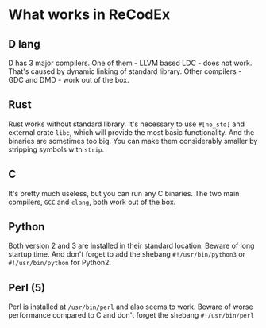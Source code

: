 # What works in ReCodEx

## D lang

D has 3 major compilers. One of them - LLVM based LDC - does not work. That's caused by dynamic linking of standard library. Other compilers - GDC and DMD - work out of the box.

## Rust

Rust works without standard library. It's necessary to use `#[no_std]` and external crate `libc`, which will provide the most basic functionality. And the binaries are sometimes too big. You can make them considerably smaller by stripping symbols with `strip`.

## C

It's pretty much useless, but you can run any C binaries. The two main compilers, `GCC` and `clang`, both work out of the box.

## Python

Both version 2 and 3 are installed in their standard location. Beware of long startup time. And don't forget to add the shebang `#!/usr/bin/python3` or `#!/usr/bin/python` for Python2.

## Perl (5)

Perl is installed at `/usr/bin/perl` and also seems to work. Beware of worse performance compared to C and don't forget the shebang `#!/usr/bin/perl`
